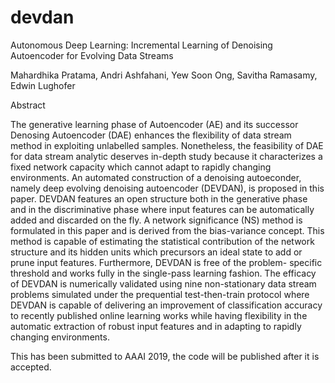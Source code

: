 # devdan
Autonomous Deep Learning: Incremental Learning of Denoising Autoencoder for Evolving Data Streams

Mahardhika Pratama, Andri Ashfahani, Yew Soon Ong, Savitha Ramasamy, Edwin Lughofer

Abstract

The generative learning phase of Autoencoder (AE) and its successor Denosing Autoencoder (DAE) enhances the flexibility of data stream method in exploiting unlabelled samples. Nonetheless, the feasibility of DAE for data stream analytic deserves in-depth study because it characterizes a fixed network capacity which cannot adapt to rapidly changing environments. An automated construction of a denoising autoeconder, namely deep evolving denoising autoencoder (DEVDAN), is proposed in this paper. DEVDAN features an open structure both in the generative phase and in the discriminative phase where input features can be automatically added and discarded on the fly. A network significance (NS) method is formulated in this paper and is derived from the bias-variance concept. This method is capable of estimating the statistical contribution of the network structure and its hidden units which precursors an ideal state to add or prune input features. Furthermore, DEVDAN is free of the problem- specific threshold and works fully in the single-pass learning fashion. The efficacy of DEVDAN is numerically validated using nine non-stationary data stream problems simulated under the prequential test-then-train protocol where DEVDAN is capable of delivering an improvement of classification accuracy to recently published online learning works while having flexibility in the automatic extraction of robust input features and in adapting to rapidly changing environments.

This has been submitted to AAAI 2019, the code will be published after it is accepted.
